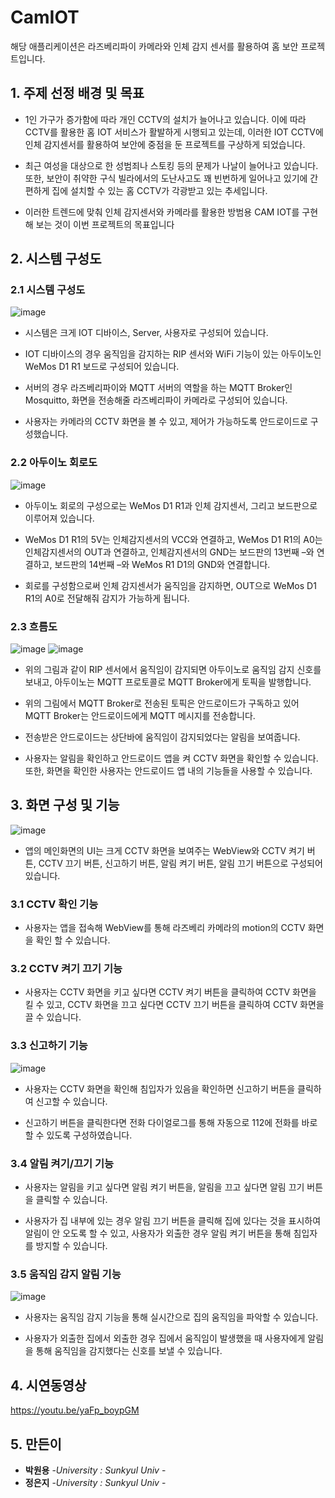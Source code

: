 # CamIOT
해당 애플리케이션은 라즈베리파이 카메라와 인체 감지 센서를 활용하여 홈 보안 프로젝트입니다.

## 1. 주제 선정 배경 및 목표

* 1인 가구가 증가함에 따라 개인 CCTV의 설치가 늘어나고 있습니다. 이에 따라 CCTV를 활용한 홈 IOT 서비스가 활발하게 시행되고 있는데, 이러한 IOT CCTV에 인체 감지센서를 활용하여 보안에 중점을 둔 프로젝트를 구상하게 되었습니다.

* 최근 여성을 대상으로 한 성범죄나 스토킹 등의 문제가 나날이 늘어나고 있습니다. 또한, 보안이 취약한 구식 빌라에서의 도난사고도 꽤 빈번하게 일어나고 있기에 간편하게 집에 설치할 수 있는 홈 CCTV가 각광받고 있는 추세입니다.

* 이러한 트렌드에 맞춰 인체 감지센서와 카메라를 활용한 방범용 CAM IOT를 구현해 보는 것이 이번 프로젝트의 목표입니다


## 2. 시스템 구성도
### 2.1 시스템 구성도
  ![image](https://user-images.githubusercontent.com/59985098/136545931-cb35239f-dd3d-468f-8f9c-562a48f104ca.png)
  
 - 시스템은 크게 IOT 디바이스, Server, 사용자로 구성되어 있습니다. 
 
 - IOT 디바이스의 경우 움직임을 감지하는 RIP 센서와 WiFi 기능이 있는 아두이노인 WeMos D1 R1 보드로 구성되어 있습니다. 
 
 - 서버의 경우 라즈베리파이와 MQTT 서버의 역할을 하는 MQTT Broker인 Mosquitto, 화면을 전송해줄 라즈베리파이 카메라로 구성되어 있습니다. 
 
 - 사용자는 카메라의 CCTV 화면을 볼 수 있고, 제어가 가능하도록 안드로이드로 구성했습니다.
 
### 2.2 아두이노 회로도
![image](https://user-images.githubusercontent.com/59985098/136545996-99b00778-9099-4bc2-9389-c35aae9714b2.png)
 - 아두이노 회로의 구성으로는 WeMos D1 R1과 인체 감지센서, 그리고 보드판으로 이루어져 있습니다. 
 
 - WeMos D1 R1의 5V는 인체감지센서의 VCC와 연결하고, WeMos D1 R1의 A0는 인체감지센서의 OUT과 연결하고, 인체감지센서의 GND는 보드판의 13번째 –와 연결하고, 보드판의 14번째 –와 WeMos R1 D1의 GND와 연결합니다. 
 
 - 회로를 구성함으로써 인체 감지센서가 움직임을 감지하면, OUT으로 WeMos D1 R1의 A0로 전달해줘 감지가 가능하게 됩니다.
 
### 2.3 흐름도
![image](https://user-images.githubusercontent.com/59985098/136546022-48f098d7-cf9b-430d-ad9c-8ba984806bd9.png)
![image](https://user-images.githubusercontent.com/59985098/136546036-99bfad40-fb1d-4c28-ab21-b3afb973a12a.png)

 - 위의 그림과 같이 RIP 센서에서 움직임이 감지되면 아두이노로 움직임 감지 신호를 보내고, 아두이노는 MQTT 프로토콜로 MQTT Broker에게 토픽을 발행합니다. 
 
 - 위의 그림에서 MQTT Broker로 전송된 토픽은 안드로이드가 구독하고 있어 MQTT Broker는 안드로이드에게 MQTT 메시지를 전송합니다. 
 
 - 전송받은 안드로이드는 상단바에 움직임이 감지되었다는 알림을 보여줍니다. 
 
 - 사용자는 알림을 확인하고 안드로이드 앱을 켜 CCTV 화면을 확인할 수 있습니다. 또한, 화면을 확인한 사용자는 안드로이드 앱 내의 기능들을 사용할 수 있습니다.
 
## 3. 화면 구성 및 기능
![image](https://user-images.githubusercontent.com/59985098/136546065-53c6962f-7277-4d9e-8173-7a5fb026e271.png)

 - 앱의 메인화면의 UI는 크게 CCTV 화면을 보여주는 WebView와 CCTV 켜기 버튼, CCTV 끄기 버튼, 신고하기 버튼, 알림 켜기 버튼, 알림 끄기 버튼으로 구성되어 있습니다.

### 3.1 CCTV 확인 기능
 -  사용자는 앱을 접속해 WebView를 통해 라즈베리 카메라의 motion의 CCTV 화면을 확인 할 수 있습니다. 
 
### 3.2 CCTV 켜기 끄기 기능
 - 사용자는 CCTV 화면을 키고 싶다면 CCTV 켜기 버튼을 클릭하여 CCTV 화면을 킬 수 있고, CCTV 화면을 끄고 싶다면 CCTV 끄기 버튼을 클릭하여 CCTV 화면을 끌 수 있습니다.
 
### 3.3 신고하기 기능
![image](https://user-images.githubusercontent.com/59985098/136546085-28a26187-e65f-4ab1-b37e-99d24134eade.png)

 - 사용자는 CCTV 화면을 확인해 침입자가 있음을 확인하면 신고하기 버튼을 클릭하여 신고할 수 있습니다. 
 
 - 신고하기 버튼을 클릭한다면 전화 다이얼로그를 통해 자동으로 112에 전화를 바로 할 수 있도록 구성하였습니다.
 
### 3.4 알림 켜기/끄기 기능

 - 사용자는 알림을 키고 싶다면 알림 켜기 버튼을, 알림을 끄고 싶다면 알림 끄기 버튼을 클릭할 수 있습니다. 
 
 - 사용자가 집 내부에 있는 경우 알림 끄기 버튼을 클릭해 집에 있다는 것을 표시하여 알림이 안 오도록 할 수 있고, 사용자가 외출한 경우 알림 켜기 버튼을 통해 침입자를 방지할 수 있습니다.
 
### 3.5 움직임 감지 알림 기능
![image](https://user-images.githubusercontent.com/59985098/136546109-de45c308-8351-421c-a757-a32471ca3c93.png)

 - 사용자는 움직임 감지 기능을 통해 실시간으로 집의 움직임을 파악할 수 있습니다. 
 
 - 사용자가 외출한 집에서 외출한 경우 집에서 움직임이 발생했을 때 사용자에게 알림을 통해 움직임을 감지했다는 신호를 보낼 수 있습니다.

## 4. 시연동영상
https://youtu.be/yaFp_boypGM
 
## 5. 만든이
* **박원용** -*University : Sunkyul Univ* -
* **정은지** -*University : Sunkyul Univ* -
